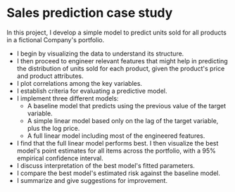 # Sales prediction case study
In this project, I develop a simple model to predict units sold for all products in a fictional Company's portfolio. 
- I begin by visualizing the data to understand its structure.
- I then proceed to engineer relevant features that might help in predicting the distribution of units sold for each product, given the product's price and product attributes.
- I plot correlations among the key variables.
- I establish criteria for evaluating a predictive model.
- I implement three different models:
    - A baseline model that predicts using the previous value of the target variable.
    - A simple linear model based only on the lag of the target variable, plus the log price.
    - A full linear model including most of the engineered features.
- I find that the full linear model performs best. I then visualize the best model's point estimates for all items across the portfolio, with a 95% empirical confidence interval.
- I discuss interpretation of the best model's fitted parameters.
- I compare the best model's estimated risk against the baseline model.
- I summarize and give suggestions for improvement.
